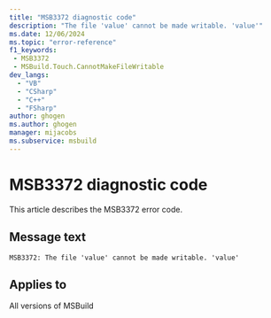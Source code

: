 ```yaml
---
title: "MSB3372 diagnostic code"
description: "The file 'value' cannot be made writable. 'value'"
ms.date: 12/06/2024
ms.topic: "error-reference"
f1_keywords:
 - MSB3372
 - MSBuild.Touch.CannotMakeFileWritable
dev_langs:
  - "VB"
  - "CSharp"
  - "C++"
  - "FSharp"
author: ghogen
ms.author: ghogen
manager: mijacobs
ms.subservice: msbuild
---
```


# MSB3372 diagnostic code

<!-- :::ErrorDefinitionDescription::: -->
<!-- :::editable-content name="introDescription"::: -->
This article describes the MSB3372 error code.
<!-- :::editable-content-end::: -->

## Message text

`MSB3372: The file 'value' cannot be made writable. 'value'`

<!-- :::editable-content name="postOutputDescription"::: -->
<!--
{StrBegin="MSB3372: "}
-->
<!-- :::editable-content-end::: -->
<!-- :::ErrorDefinitionDescription-end::: -->

## Applies to

All versions of MSBuild
